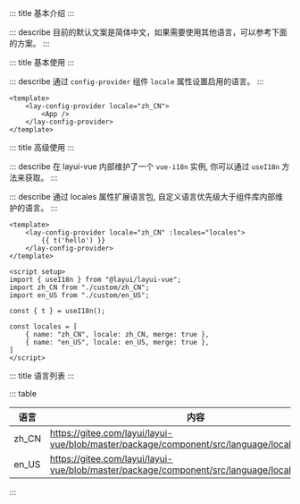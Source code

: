::: title 基本介绍
:::

::: describe 目前的默认文案是简体中文，如果需要使用其他语言，可以参考下面的方案。
:::

::: title 基本使用
:::

::: describe 通过 <code>config-provider</code> 组件 <code>locale</code> 属性设置启用的语言。
:::

```vue
<template>
    <lay-config-provider locale="zh_CN">
        <App />
    </lay-config-provider>
</template>
```

::: title 高级使用
:::

::: describe 在 layui-vue 内部维护了一个 <code>vue-i18n</code> 实例, 你可以通过 <code>useI18n</code> 方法来获取。
:::

::: describe 通过 locales 属性扩展语言包, 自定义语言优先级大于组件库内部维护的语言。
:::

```vue
<template>
    <lay-config-provider locale="zh_CN" :locales="locales">
        {{ t('hello') }}
    </lay-config-provider>
</template>

<script setup>
import { useI18n } from "@layui/layui-vue";
import zh_CN from "./custom/zh_CN";
import en_US from "./custom/en_US";

const { t } = useI18n();

const locales = [
    { name: "zh_CN", locale: zh_CN, merge: true },
    { name: "en_US", locale: en_US, merge: true },
]
</script>
```
::: title 语言列表
:::

::: table

| 语言        | 内容                |
|-------------|-------------------------|
| zh_CN  | https://gitee.com/layui/layui-vue/blob/master/package/component/src/language/locales/zh_CN.ts |
| en_US  | https://gitee.com/layui/layui-vue/blob/master/package/component/src/language/locales/en_US.ts |

:::